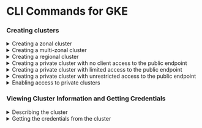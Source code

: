 # CLI Commands for GKE

### Creating clusters
<details>
 <summary>Creating a zonal cluster</summary>

```bash
gcloud container clusters create [YOUR CLUSTER] --zone [ZONE]
```
</details>
<details>
 <summary>Creating a multi-zonal cluster</summary>

```bash
gcloud container clusters create [YOUR CLUSTER] --zone [ZONE] --node-locations [ZONE1-A],[ZONE1-B]
```
</details>
<details>
 <summary>Creating a regional cluster</summary>

```bash
gcloud container clusters create [YOUR CLUSTER] --region [REGION]
gcloud container clusters create [YOUR CLUSTER] --region [REGION] --node-locations [ZONE1-A],[ZONE1-B]
```
</details>
<details>
 <summary>Creating a private cluster with no client access to the public endpoint</summary>

```bash
gcloud container clusters create [YOUR CLUSTER] \
    --create-subnetwork name=[SUBNET NAME] \
    --enable-master-authorized-networks \
    --enable-ip-alias \
    --enable-private-nodes \
    --enable-private-endpoint \
    --master-ipv4-cidr [CIDR RANGE] \
    --no-enable-basic-auth \
    --no-issue-client-certificate
```

Where:
- `--create-subnetwork` causes GKE to automatically create a subnet
- `--enable-master-authorized-networks` specifies that access to the public endpoint is restricted to IP address ranges that you authorize.
- `--enable-ip-alias` makes the cluster VPC-native.
- `--enable-private-nodes` indicates that the cluster's nodes do not have external IP addresses.
- `--enable-private-endpoint` indicates that the cluster is managed using the private IP address of the master API endpoint.
- `--master-ipv4-cidr` specifies an RFC 1918 range for the master. This setting is permanent for this cluster.
- `--no-enable-basic-auth` indicates to disable basic auth for the cluster.
- `--no-issue-client-certificate` disables issuing a client certificate.

Creating a private cluster must comply with [RFC 1918](https://tools.ietf.org/html/rfc1918) for best practices.
</details>
<details>
 <summary>Creating a private cluster with limited access to the public endpoint</summary>

```bash
gcloud container clusters create [YOUR CLUSTER] \
    --create-subnetwork name=[SUBNET NAME] \
    --enable-master-authorized-networks \
    --enable-ip-alias \
    --enable-private-nodes \
    --master-ipv4-cidr [CIDR RANGE] \
    --no-enable-basic-auth \
    --no-issue-client-certificate
```

Where:
- `--create-subnetwork` causes GKE to automatically create a subnet
- `--enable-master-authorized-networks` specifies that access to the public endpoint is restricted to IP address ranges that you authorize.
- `--enable-ip-alias` makes the cluster VPC-native.
- `--enable-private-nodes` indicates that the cluster's nodes do not have external IP addresses.
- `--master-ipv4-cidr` specifies an RFC 1918 range for the master. This setting is permanent for this cluster.
- `--no-enable-basic-auth` indicates to disable basic auth for the cluster.
- `--no-issue-client-certificate` disables issuing a client certificate.

Creating a private cluster must comply with [RFC 1918](https://tools.ietf.org/html/rfc1918) for best practices.
</details>
<details>
 <summary>Creating a private cluster with unrestricted access to the public endpoint</summary>

```bash
gcloud container clusters create [YOUR CLUSTER] \
    --create-subnetwork name=[SUBNET NAME] \
    --no-enable-master-authorized-networks \
    --enable-ip-alias \
    --enable-private-nodes \
    --master-ipv4-cidr [CIDR RANGE] \
    --no-enable-basic-auth \
    --no-issue-client-certificate
```

Where:
- `--create-subnetwork` causes GKE to automatically create a subnet
- `--no-enable-master-authorized-networks` disables authorized networks for the cluster.
- `--enable-ip-alias` makes the cluster VPC-native.
- `--enable-private-nodes` indicates that the cluster's nodes do not have external IP addresses.
- `--master-ipv4-cidr` specifies an RFC 1918 range for the master. This setting is permanent for this cluster.
- `--no-enable-basic-auth` indicates to disable basic auth for the cluster.
- `--no-issue-client-certificate` disables issuing a client certificate.

Creating a private cluster must comply with [RFC 1918](https://tools.ietf.org/html/rfc1918) for best practices.
</details>
<details>
 <summary>Enabling access to private clusters</summary>

```bash
gcloud container clusters update [YOUR PRIVATE CLUSTER] \
    --zone [ZONE]
    --enable-master-authorized-networks \
    --master-authorized-networks [SOURCE CIDR RANGE]
```
</details>

### Viewing Cluster Information and Getting Credentials
<details>
 <summary>Describing the cluster</summary>
 
```bash
gcloud container clusters describe [YOUR CLUSTER] --zone [ZONE]
```
 </details>
<details>
 <summary>Getting the credentials from the cluster</summary>
 
```bash
gcloud container clusters describe [YOUR CLUSTER] --zone [ZONE]
```

 Before you can interact with your cluster, you must get the credentials using this command.
</details>